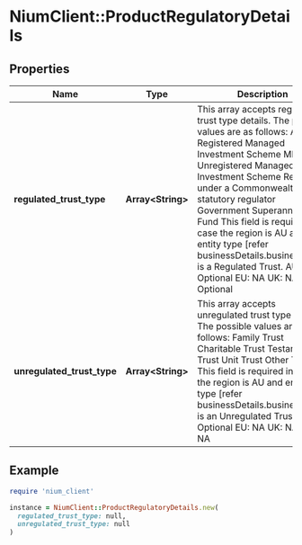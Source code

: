 # NiumClient::ProductRegulatoryDetails

## Properties

| Name | Type | Description | Notes |
| ---- | ---- | ----------- | ----- |
| **regulated_trust_type** | **Array&lt;String&gt;** | This array accepts regulated trust type details. The possible values are as follows: ASIC - Registered Managed Investment Scheme MIS - Unregistered Managed Investment Scheme Regulated under a Commonwealth statutory regulator Government Superannuation Fund This field is required in case the region is AU and entity type [refer businessDetails.businessType] is a Regulated Trust.  AU: Optional EU: NA UK: NA SG: Optional | [optional] |
| **unregulated_trust_type** | **Array&lt;String&gt;** | This array accepts unregulated trust type details. The possible values are as follows: Family Trust Charitable Trust Testamentary Trust Unit Trust Other Type This field is required in case the region is AU and entity type [refer businessDetails.businessType] is an Unregulated Trust  AU: Optional EU: NA UK: NA SG: NA | [optional] |

## Example

```ruby
require 'nium_client'

instance = NiumClient::ProductRegulatoryDetails.new(
  regulated_trust_type: null,
  unregulated_trust_type: null
)
```

